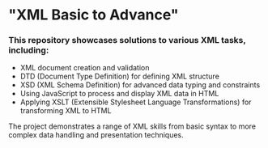 # "XML Basic to Advance"
### This repository showcases solutions to various XML tasks, including:

- XML document creation and validation
- DTD (Document Type Definition) for defining XML structure
- XSD (XML Schema Definition) for advanced data typing and constraints
- Using JavaScript to process and display XML data in HTML
- Applying XSLT (Extensible Stylesheet Language Transformations) for transforming XML to HTML

The project demonstrates a range of XML skills from basic syntax to more complex data handling and presentation techniques.
